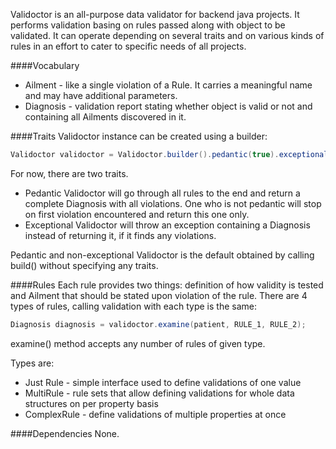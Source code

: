 Validoctor is an all-purpose data validator for backend java projects. It performs validation basing on rules passed along with object to be validated. It can operate depending on several traits and on various kinds of rules in an effort to cater to specific needs of all projects.

####Vocabulary
* Ailment - like a single violation of a Rule. It carries a meaningful name and may have additional parameters.
* Diagnosis - validation report stating whether object is valid or not and containing all Ailments discovered in it.

####Traits
Validoctor instance can be created using a builder:

```java
Validoctor validoctor = Validoctor.builder().pedantic(true).exceptional(false).build();
```

For now, there are two traits.

* Pedantic Validoctor will go through all rules to the end and return a complete Diagnosis with all violations. One who is not pedantic will stop on first violation encountered and return this one only.
* Exceptional Validoctor will throw an exception containing a Diagnosis instead of returning it, if it finds any violations.

Pedantic and non-exceptional Validoctor is the default obtained by calling build() without specifying any traits.

####Rules
Each rule provides two things: definition of how validity is tested and Ailment that should be stated upon violation of the rule.
There are 4 types of rules, calling validation with each type is the same:

```java
Diagnosis diagnosis = validoctor.examine(patient, RULE_1, RULE_2);
```

examine() method accepts any number of rules of given type.

Types are:

* Just Rule - simple interface used to define validations of one value
* MultiRule - rule sets that allow defining validations for whole data structures on per property basis
* ComplexRule - define validations of multiple properties at once


####Dependencies
None.